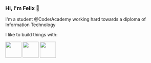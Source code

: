 ### Hi, I'm Felix 👋
I'm a student @CoderAcademy working hard towards a diploma of Information Technology 

I like to build things with: 

<p>
<img src="https://user-images.githubusercontent.com/65514917/190880438-91892054-4211-4074-afa6-1b06f0ff6882.png" align="center" height="50"> 
<img src="https://user-images.githubusercontent.com/65514917/190880418-8193e180-976f-4c38-ac4e-5c5f92731df9.png" align="center" height="50"> 
<img src="https://user-images.githubusercontent.com/65514917/190880457-f79870d1-3693-4676-8adb-6def0b8248bb.png" align="center" height="50">
</p>


